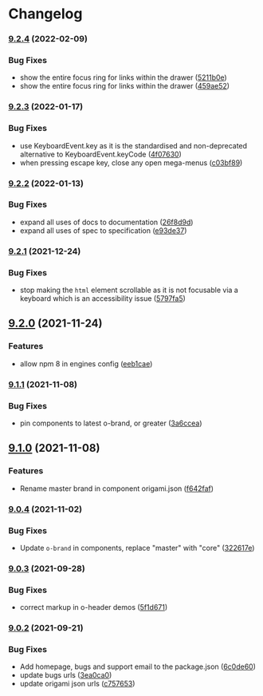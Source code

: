 # Changelog

### [9.2.4](https://www.github.com/Financial-Times/origami/compare/o-header-v9.2.3...o-header-v9.2.4) (2022-02-09)


### Bug Fixes

* show the entire focus ring for links within the drawer ([5211b0e](https://www.github.com/Financial-Times/origami/commit/5211b0e2e937621a756c0b3e7b612e40aa9dcd73))
* show the entire focus ring for links within the drawer ([459ae52](https://www.github.com/Financial-Times/origami/commit/459ae529ee88b6b1de289dbaadfe18d04ac2440e))

### [9.2.3](https://www.github.com/Financial-Times/origami/compare/o-header-v9.2.2...o-header-v9.2.3) (2022-01-17)


### Bug Fixes

* use KeyboardEvent.key as it is the standardised and non-deprecated alternative to KeyboardEvent.keyCode ([4f07630](https://www.github.com/Financial-Times/origami/commit/4f07630635d4d84db0a0262c8c04b70353a22685))
* when pressing escape key, close any open mega-menus ([c03bf89](https://www.github.com/Financial-Times/origami/commit/c03bf89296898cb783d69072caeb37ebd812e63c))

### [9.2.2](https://www.github.com/Financial-Times/origami/compare/o-header-v9.2.1...o-header-v9.2.2) (2022-01-13)


### Bug Fixes

* expand all uses of docs to documentation ([26f8d9d](https://www.github.com/Financial-Times/origami/commit/26f8d9d8cbbe3e78902d8c3951b37e08150a77bd))
* expand all uses of spec to specification ([e93de37](https://www.github.com/Financial-Times/origami/commit/e93de3789c3a0ae8b2737ab9d9e9e63b294e8f65))

### [9.2.1](https://www.github.com/Financial-Times/origami/compare/o-header-v9.2.0...o-header-v9.2.1) (2021-12-24)


### Bug Fixes

* stop making the `html` element scrollable as it is not focusable via a keyboard which is an accessibility issue ([5797fa5](https://www.github.com/Financial-Times/origami/commit/5797fa5d12660b6b21c81e378d5a2abf2722f0b8))

## [9.2.0](https://www.github.com/Financial-Times/origami/compare/o-header-v9.1.1...o-header-v9.2.0) (2021-11-24)


### Features

* allow npm 8 in engines config ([eeb1cae](https://www.github.com/Financial-Times/origami/commit/eeb1cae6e7f0379e647f2b41240b1f294997d528))

### [9.1.1](https://www.github.com/Financial-Times/origami/compare/o-header-v9.1.0...o-header-v9.1.1) (2021-11-08)


### Bug Fixes

* pin components to latest o-brand, or greater ([3a6ccea](https://www.github.com/Financial-Times/origami/commit/3a6ccea1e838e4a2003322ca1f855d0b87b26b60))

## [9.1.0](https://www.github.com/Financial-Times/origami/compare/o-header-v9.0.4...o-header-v9.1.0) (2021-11-08)


### Features

* Rename master brand in component origami.json ([f642faf](https://www.github.com/Financial-Times/origami/commit/f642faf0574d84ea8185b56e6090c8015def27e6))

### [9.0.4](https://www.github.com/Financial-Times/origami/compare/o-header-v9.0.3...o-header-v9.0.4) (2021-11-02)


### Bug Fixes

* Update `o-brand` in components, replace "master" with "core" ([322617e](https://www.github.com/Financial-Times/origami/commit/322617ea80f30a6825d9c36872e05574b871ea82))

### [9.0.3](https://www.github.com/Financial-Times/origami/compare/o-header-v9.0.2...o-header-v9.0.3) (2021-09-28)


### Bug Fixes

* correct markup in o-header demos ([5f1d671](https://www.github.com/Financial-Times/origami/commit/5f1d671fd052016572775fab02b0253385ed4231))

### [9.0.2](https://www.github.com/Financial-Times/origami/compare/o-header-v9.0.1...o-header-v9.0.2) (2021-09-21)


### Bug Fixes

* Add homepage, bugs and support email to the package.json ([6c0de60](https://www.github.com/Financial-Times/origami/commit/6c0de60ebd6e64c4dd16d000fcc6b79412ce30f4))
* update bugs urls ([3ea0ca0](https://www.github.com/Financial-Times/origami/commit/3ea0ca03bcb6e55142a77387ad0fff5ddf056d44))
* update origami json urls ([c757653](https://www.github.com/Financial-Times/origami/commit/c7576532b5a14f0462d5346dfb63238be025602e))
